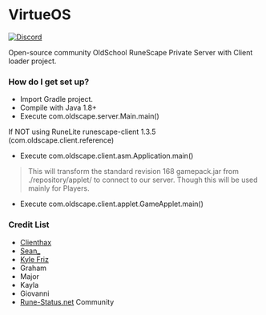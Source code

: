 # VirtueOS #
[![Discord](https://img.shields.io/discord/233752666059046912.svg)](https://discord.gg/eCz3y4r)

Open-source community OldSchool RuneScape Private Server with Client loader project.

### How do I get set up? ###
* Import Gradle project.
* Compile with Java 1.8+
* Execute com.oldscape.server.Main.main()

If NOT using RuneLite runescape-client 1.3.5 (com.oldscape.client.reference)
* Execute com.oldscape.client.asm.Application.main()

>This will transform the standard revision 168 gamepack.jar from ./repository/applet/ to connect to our server.
Though this will be used mainly for Players.

* Execute com.oldscape.client.applet.GameApplet.main()

### Credit List ###
* [Clienthax](https://rune-status.net/members/clienthax.370/)
* [Sean_](https://rune-status.net/members/sean_.1187/)
* [Kyle Friz](https://rune-status.net/members/kyle-friz.249/)
* Graham
* Major
* Kayla
* Giovanni
* [Rune-Status.net](https://rune-status.net/) Community
